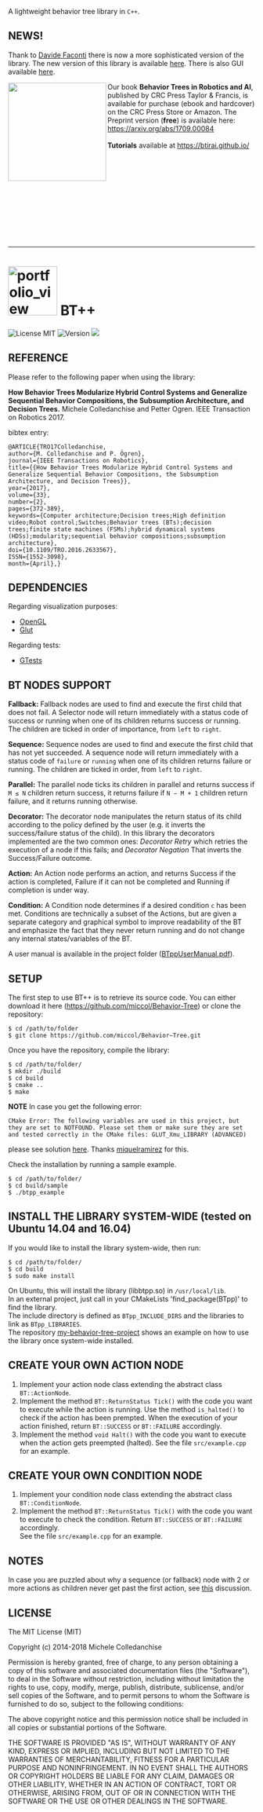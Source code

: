 A lightweight behavior tree library in `C++`.



NEWS!
-----------
Thank to [Davide Faconti](https://github.com/facontidavide) there is now a more sophisticated version of the library. The new version of this library is available [here](https://github.com/BehaviorTree/BehaviorTree.CPP). There is also GUI available [here](https://github.com/BehaviorTree/Groot).



<a href="https://btirai.github.io"><img width="200" align="left" url= "https://btirai.github.io/" src="http://michelecolledanchise.com/wp-content/uploads/2018/05/btbook.jpg"></a>
Our book **Behavior Trees in Robotics and AI**, published by CRC Press Taylor & Francis, is available for purchase (ebook and hardcover) on the CRC Press Store or Amazon. The Preprint version (**free**) is available here: https://arxiv.org/abs/1709.00084<br><br>
**Tutorials** available at https://btirai.github.io/



<br><br><br><br><br><br><br><br><br><br>

-----------

<img width="100" alt="portfolio_view" src="http://michelecolledanchise.com/BTPPLOGO.png"> BT++ 
====
![License MIT](https://img.shields.io/dub/l/vibe-d.svg) ![Version](https://img.shields.io/badge/version-v1.4-green.svg) <img src="https://travis-ci.org/miccol/Behavior-Tree.svg?branch=master"/>
 <br/>       


REFERENCE
------------
Please refer to the following paper when using the library:

**How Behavior Trees Modularize Hybrid Control Systems and Generalize Sequential Behavior Compositions, the Subsumption Architecture, and Decision Trees.** Michele Colledanchise and Petter Ogren. IEEE Transaction on Robotics 2017.

bibtex entry:

`@ARTICLE{TRO17Colledanchise,` <br/>
`author={M. Colledanchise and P. Ögren},` <br/>
`journal={IEEE Transactions on Robotics},` <br/>
`title={{How Behavior Trees Modularize Hybrid Control Systems and Generalize Sequential Behavior Compositions, the Subsumption Architecture, and Decision Trees}},` <br/> 
`year={2017},` <br/>
`volume={33},` <br/>
`number={2},` <br/>
`pages={372-389},` <br/>
`keywords={Computer architecture;Decision trees;High definition video;Robot control;Switches;Behavior trees (BTs);decision trees;finite state machines (FSMs);hybrid dynamical systems (HDSs);modularity;sequential behavior compositions;subsumption architecture}, ` <br/>
`doi={10.1109/TRO.2016.2633567},` <br/>
`ISSN={1552-3098},` <br/>
`month={April},}`<br/>

DEPENDENCIES
------------

Regarding visualization purposes:
* [OpenGL](https://www.opengl.org/)
* [Glut](https://www.opengl.org/resources/libraries/glut/)

Regarding tests:
* [GTests](https://github.com/google/googletest)

BT NODES SUPPORT
----------------
**Fallback:** Fallback nodes are used to find and execute the first child that does not fail. A Selector node will return immediately with a status code of success or running when one of its children returns success or running. The children are ticked in order of importance, from `left` to `right`.

**Sequence:** Sequence nodes are used to find and execute the first child that has not yet succeeded. A sequence node will return immediately with a status code of `failure` or `running` when one of its children returns failure or running. The children are ticked in order, from `left` to `right`.

**Parallel:** The parallel node ticks its children in parallel and returns success if `M ≤ N` children return success, it returns failure if `N − M + 1` children return failure, and it returns running otherwise.

**Decorator:** The decorator node manipulates the return status of its child according to the policy defined by the user (e.g. it inverts the success/failure status of the child). In this library the decorators implemented are the two common ones: *Decorator Retry* which retries the execution of a node if this fails; and *Decorator Negation* That inverts the Success/Failure outcome.

**Action:** An Action node performs an action, and returns Success if the action is completed, Failure if it can not be completed and Running if completion is under way.

**Condition:** A Condition node determines if a desired condition `c` has been met. Conditions are technically a subset of the Actions, but are given a separate category and graphical symbol to improve readability of the BT and emphasize the fact that they never return running and do not change any internal states/variables of the BT.

A user manual is available in the project folder ([BTppUserManual.pdf](https://github.com/miccol/Behavior-Tree/blob/master/BTppUserManual.pdf)).

SETUP
-----------

The first step to use BT++ is to retrieve its source code. You can either download it 
here (https://github.com/miccol/Behavior-Tree) or clone the repository:

`$ cd /path/to/folder` <br/>
`$ git clone https://github.com/miccol/Behavior−Tree.git`

Once you have the repository, compile the library:

`$ cd /path/to/folder/` <br/>
`$ mkdir ./build` <br/>
`$ cd build` <br/>
`$ cmake ..` <br/>
`$ make` <br/>


**NOTE**
In case you get the following error:

`CMake Error: The following variables are used in this project, but they are set to NOTFOUND.
Please set them or make sure they are set and tested correctly in the CMake files:
GLUT_Xmu_LIBRARY (ADVANCED)`

please see solution [here](https://ubuntuforums.org/archive/index.php/t-1703770.html). Thanks [miquelramirez](https://github.com/miquelramirez) for this.


Check the installation by running a sample example.

`$ cd /path/to/folder/` <br/>
`$ cd build/sample` <br/>
`$ ./btpp_example` <br/>

INSTALL THE LIBRARY SYSTEM-WIDE (tested on Ubuntu 14.04 and 16.04)
-------------------------------

If you would like to install the library system-wide, then run:

`$ cd /path/to/folder/` <br/>
`$ cd build` <br/>
`$ sudo make install` <br/>

On Ubuntu, this will install the library (libbtpp.so) in `/usr/local/lib`. <br/>
In an external project, just call in your CMakeLists 'find_package(BTpp)' to find the library. <br/>
The include directory is defined as `BTpp_INCLUDE_DIRS` and the libraries to link as `BTpp_LIBRARIES`.<br/>
The repository [my-behavior-tree-project](https://github.com/miccol/my-behavior-tree-project) shows an example on how to use the library once system-wide installed.


CREATE YOUR OWN ACTION NODE
------
1) Implement your action node class extending the abstract class `BT::ActionNode`.
2) Implement the method `BT::ReturnStatus Tick()` with the code you want to execute while the action is running. Use the method `is_halted()` to check if the action has been prempted. When the execution of your action finished, return `BT::SUCCESS` or `BT::FAILURE` accordingly.  
3) Implement the method `void Halt()` with the code you want to execute when the action gets preempted (halted).
See the file `src/example.cpp` for an example.

CREATE YOUR OWN CONDITION NODE
------
1) Implement your condition node class extending the abstract class `BT::ConditionNode`.
2) Implement the method `BT::ReturnStatus Tick()` with the code you want to execute to check the condition. Return `BT::SUCCESS` or `BT::FAILURE` accordingly.  
See the file `src/example.cpp` for an example.


NOTES
-------
In case you are puzzled about why a sequence (or fallback) node with 2 or more actions as children never get past the first action, see [this](https://github.com/miccol/ROS-Behavior-Tree/issues/16) discussion.

LICENSE
-------
The MIT License (MIT)

Copyright (c) 2014-2018 Michele Colledanchise

Permission is hereby granted, free of charge, to any person obtaining a copy
of this software and associated documentation files (the "Software"), to deal
in the Software without restriction, including without limitation the rights
to use, copy, modify, merge, publish, distribute, sublicense, and/or sell
copies of the Software, and to permit persons to whom the Software is
furnished to do so, subject to the following conditions:

The above copyright notice and this permission notice shall be included in all
copies or substantial portions of the Software.

THE SOFTWARE IS PROVIDED "AS IS", WITHOUT WARRANTY OF ANY KIND, EXPRESS OR
IMPLIED, INCLUDING BUT NOT LIMITED TO THE WARRANTIES OF MERCHANTABILITY,
FITNESS FOR A PARTICULAR PURPOSE AND NONINFRINGEMENT. IN NO EVENT SHALL THE
AUTHORS OR COPYRIGHT HOLDERS BE LIABLE FOR ANY CLAIM, DAMAGES OR OTHER
LIABILITY, WHETHER IN AN ACTION OF CONTRACT, TORT OR OTHERWISE, ARISING FROM,
OUT OF OR IN CONNECTION WITH THE SOFTWARE OR THE USE OR OTHER DEALINGS IN THE
SOFTWARE.
